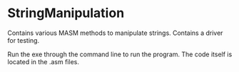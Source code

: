 # StringManipulation
Contains various MASM methods to manipulate strings. Contains a driver for testing.

Run the exe through the command line to run the program. The code itself is located in the .asm files.
